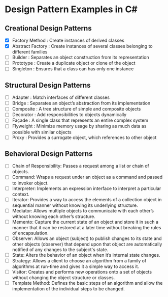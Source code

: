 # Design Pattern Examples in C#

## Creational Design Patterns

- [x] Factory Method : Create instances of derived classes
- [x] Abstract Factory : Create instances of several classes belonging to different families
- [ ] Builder : Separates an object construction from its representation
- [ ] Prototype : Create a duplicate object or clone of the object
- [ ] Singleton : Ensures that a class can has only one instance

## Structural Design Patterns

- [ ] Adapter : Match interfaces of different classes
- [ ] Bridge : Separates an object’s abstraction from its implementation
- [ ] Composite : A tree structure of simple and composite objects
- [ ] Decorator : Add responsibilities to objects dynamically
- [ ] Façade : A single class that represents an entire complex system
- [ ] Flyweight : Minimize memory usage by sharing as much data as possible with similar objects
- [ ] Proxy : Provides a surrogate object, which references to other object

## Behavioral Design Patterns

- [ ] Chain of Responsibility: Passes a request among a list or chain of objects.
- [ ] Command: Wraps a request under an object as a command and passed to invoker object.
- [ ] Interpreter: Implements an expression interface to interpret a particular context.
- [ ] Iterator: Provides a way to access the elements of a collection object in sequential manner without knowing its underlying structure.
- [ ] Mediator: Allows multiple objects to communicate with each other’s without knowing each other’s structure.
- [ ] Memento: Capture the current state of an object and store it in such a manner that it can be restored at a later time without breaking the rules of encapsulation.
- [ ] Observer: Allows an object (subject) to publish changes to its state and other objects (observer) that depend upon that object are automatically notified of any changes to the subject's state.
- [ ] State: Alters the behavior of an object when it’s internal state changes.
- [ ] Strategy: Allows a client to choose an algorithm from a family of algorithms at run-time and gives it a simple way to access it.
- [ ] Visitor: Creates and performs new operations onto a set of objects without changing the object structure or classes.
- [ ] Template Method: Defines the basic steps of an algorithm and allow the implementation of the individual steps to be changed.